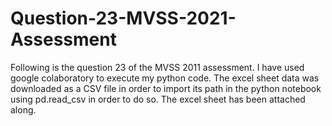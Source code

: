 # Question-23-MVSS-2021-Assessment
Following is the question 23 of the MVSS 2011 assessment. I have used google colaboratory to execute my python code.
The excel sheet data was downloaded as a CSV file in order to import its path in the python notebook using pd.read_csv in order to do so.
The excel sheet has been attached along.
